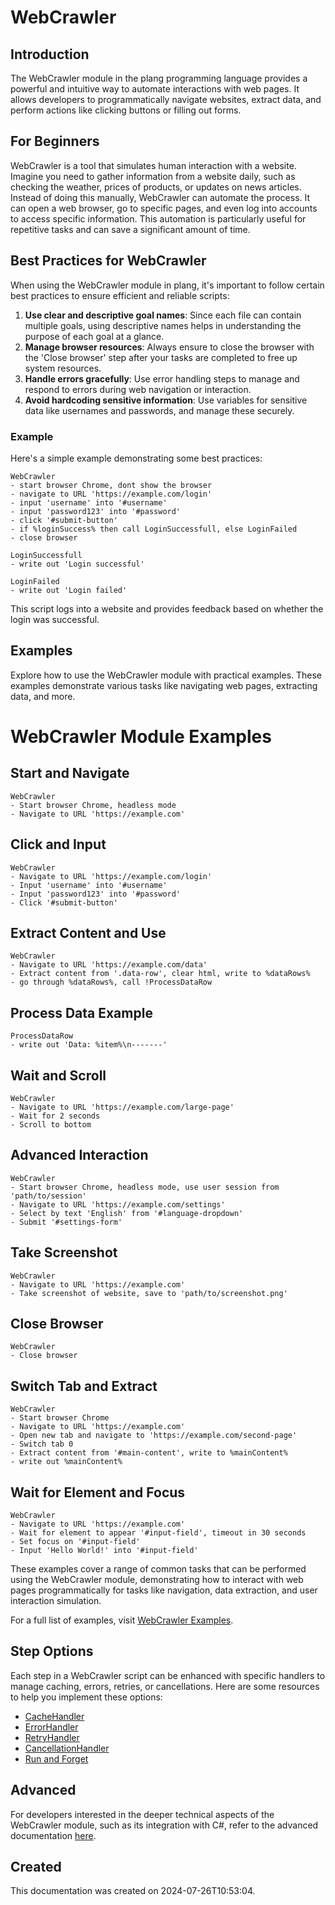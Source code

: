 ﻿# WebCrawler

## Introduction
The WebCrawler module in the plang programming language provides a powerful and intuitive way to automate interactions with web pages. It allows developers to programmatically navigate websites, extract data, and perform actions like clicking buttons or filling out forms.

## For Beginners
WebCrawler is a tool that simulates human interaction with a website. Imagine you need to gather information from a website daily, such as checking the weather, prices of products, or updates on news articles. Instead of doing this manually, WebCrawler can automate the process. It can open a web browser, go to specific pages, and even log into accounts to access specific information. This automation is particularly useful for repetitive tasks and can save a significant amount of time.

## Best Practices for WebCrawler
When using the WebCrawler module in plang, it's important to follow certain best practices to ensure efficient and reliable scripts:

1. **Use clear and descriptive goal names**: Since each file can contain multiple goals, using descriptive names helps in understanding the purpose of each goal at a glance.
2. **Manage browser resources**: Always ensure to close the browser with the 'Close browser' step after your tasks are completed to free up system resources.
3. **Handle errors gracefully**: Use error handling steps to manage and respond to errors during web navigation or interaction.
4. **Avoid hardcoding sensitive information**: Use variables for sensitive data like usernames and passwords, and manage these securely.

### Example
Here's a simple example demonstrating some best practices:
```plang
WebCrawler
- start browser Chrome, dont show the browser
- navigate to URL 'https://example.com/login'
- input 'username' into '#username'
- input 'password123' into '#password'
- click '#submit-button'
- if %loginSuccess% then call LoginSuccessfull, else LoginFailed
- close browser

LoginSuccessfull    
- write out 'Login successful'

LoginFailed
- write out 'Login failed'

```
This script logs into a website and provides feedback based on whether the login was successful.

## Examples
Explore how to use the WebCrawler module with practical examples. These examples demonstrate various tasks like navigating web pages, extracting data, and more.

# WebCrawler Module Examples

## Start and Navigate
```plang
WebCrawler
- Start browser Chrome, headless mode
- Navigate to URL 'https://example.com'
```

## Click and Input
```plang
WebCrawler
- Navigate to URL 'https://example.com/login'
- Input 'username' into '#username'
- Input 'password123' into '#password'
- Click '#submit-button'
```

## Extract Content and Use
```plang
WebCrawler
- Navigate to URL 'https://example.com/data'
- Extract content from '.data-row', clear html, write to %dataRows%
- go through %dataRows%, call !ProcessDataRow
```

## Process Data Example
```plang
ProcessDataRow
- write out 'Data: %item%\n-------'
```

## Wait and Scroll
```plang
WebCrawler
- Navigate to URL 'https://example.com/large-page'
- Wait for 2 seconds
- Scroll to bottom
```

## Advanced Interaction
```plang
WebCrawler
- Start browser Chrome, headless mode, use user session from 'path/to/session'
- Navigate to URL 'https://example.com/settings'
- Select by text 'English' from '#language-dropdown'
- Submit '#settings-form'
```

## Take Screenshot
```plang
WebCrawler
- Navigate to URL 'https://example.com'
- Take screenshot of website, save to 'path/to/screenshot.png'
```

## Close Browser
```plang
WebCrawler
- Close browser
```

## Switch Tab and Extract
```plang
WebCrawler
- Start browser Chrome
- Navigate to URL 'https://example.com'
- Open new tab and navigate to 'https://example.com/second-page'
- Switch tab 0
- Extract content from '#main-content', write to %mainContent%
- write out %mainContent%
```

## Wait for Element and Focus
```plang
WebCrawler
- Navigate to URL 'https://example.com'
- Wait for element to appear '#input-field', timeout in 30 seconds
- Set focus on '#input-field'
- Input 'Hello World!' into '#input-field'
```

These examples cover a range of common tasks that can be performed using the WebCrawler module, demonstrating how to interact with web pages programmatically for tasks like navigation, data extraction, and user interaction simulation.

For a full list of examples, visit [WebCrawler Examples](https://github.com/PLangHQ/plang/tree/main/Tests/WebCrawler).

## Step Options
Each step in a WebCrawler script can be enhanced with specific handlers to manage caching, errors, retries, or cancellations. Here are some resources to help you implement these options:

- [CacheHandler](/modules/handlers/CachingHandler.md)
- [ErrorHandler](/modules/handlers/ErrorHandler.md)
- [RetryHandler](/modules/handlers/RetryHandler.md)
- [CancellationHandler](/modules/CancelationHandler.md)
- [Run and Forget](/modules/RunAndForget.md)

## Advanced
For developers interested in the deeper technical aspects of the WebCrawler module, such as its integration with C#, refer to the advanced documentation [here](./PLang.Modules.WebCrawlerModule_advanced.md).

## Created
This documentation was created on 2024-07-26T10:53:04.